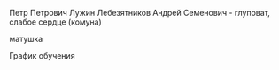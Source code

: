 Петр Петрович Лужин
Лебезятников Андрей Семенович - глуповат, слабое сердце (комуна)

матушка

График обучения
	